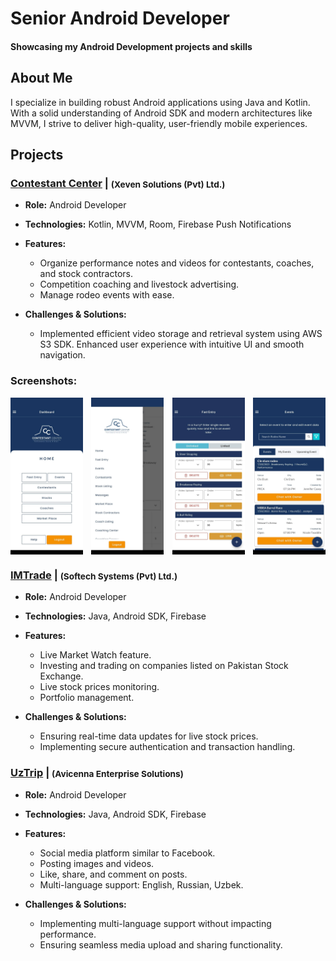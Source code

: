 # Senior Android Developer

#### Showcasing my Android Development projects and skills

## About Me
I specialize in building robust Android applications using Java and Kotlin. With a solid understanding of Android SDK and modern architectures like MVVM, I strive to deliver high-quality, user-friendly mobile experiences.

## Projects

### [Contestant Center](https://play.google.com/store/apps/details?id=com.oboIdeas.contestant) | <span style="vertical-align: middle; font-size: smaller;">(Xeven Solutions (Pvt) Ltd.)</span>
- **Role:** Android Developer

- **Technologies:** Kotlin, MVVM, Room, Firebase Push Notifications

- **Features:**
  - Organize performance notes and videos for contestants, coaches, and stock contractors.
  - Competition coaching and livestock advertising.
  - Manage rodeo events with ease.

- **Challenges & Solutions:**
  - Implemented efficient video storage and retrieval system using AWS S3 SDK. Enhanced user experience with intuitive UI and smooth navigation.

### Screenshots:
<div style="display: flex; justify-content: space-between;">
  <img src="assets/img/contestant_1.webp" alt="Screenshot 1" style="width: 23%;">
  <img src="assets/img/contestant_2.webp" alt="Screenshot 2" style="width: 23%;">
  <img src="assets/img/contestant_3.webp" alt="Screenshot 3" style="width: 23%;">
  <img src="assets/img/contestant_4.webp" alt="Screenshot 3" style="width: 23%;">
</div>


### [IMTrade](https://play.google.com/store/apps/details?id=com.microlinks.IMTrade) | <span style="vertical-align: middle; font-size: smaller;">(Softech Systems (Pvt) Ltd.)</span>
- **Role:** Android Developer

- **Technologies:** Java, Android SDK, Firebase

- **Features:**
  - Live Market Watch feature.
  - Investing and trading on companies listed on Pakistan Stock Exchange.
  - Live stock prices monitoring.
  - Portfolio management.

- **Challenges & Solutions:**
  - Ensuring real-time data updates for live stock prices.
  - Implementing secure authentication and transaction handling.


### [UzTrip](https://play.google.com/store/apps/details?id=com.uztrip.application) | <span style="vertical-align: middle; font-size: smaller;">(Avicenna Enterprise Solutions)</span>
- **Role:** Android Developer

- **Technologies:** Java, Android SDK, Firebase

- **Features:**
  - Social media platform similar to Facebook.
  - Posting images and videos.
  - Like, share, and comment on posts.
  - Multi-language support: English, Russian, Uzbek.

- **Challenges & Solutions:**
  - Implementing multi-language support without impacting performance.
  - Ensuring seamless media upload and sharing functionality.